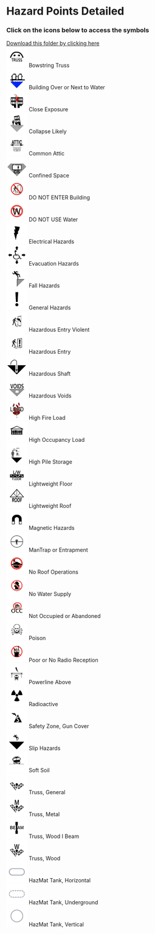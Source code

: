 # Hazard Points Detailed<br>
### Click on the icons below to access the symbols<br>
<a href='https://minhaskamal.github.io/DownGit/#/home?url=https://github.com/NAPSG/DHS-Symbol-Server/tree/main/dhs-symbol/assets/icons/Hazard/Hazard%20Points%20Detailed'>Download this folder by clicking here</a><br><a href='https://github.com/NAPSG/DHS-Symbol-Server/raw/main/dhs-symbol/assets/icons/Hazard/Hazard%20Points%20Detailed/icon-MAAC.svg'><img src='icon-MAAC.svg' width='55'></a> Bowstring Truss<br><a href='https://github.com/NAPSG/DHS-Symbol-Server/raw/main/dhs-symbol/assets/icons/Hazard/Hazard%20Points%20Detailed/icon-MAAD.svg'><img src='icon-MAAD.svg' width='55'></a> Building Over or Next to Water<br><a href='https://github.com/NAPSG/DHS-Symbol-Server/raw/main/dhs-symbol/assets/icons/Hazard/Hazard%20Points%20Detailed/icon-MAAE.svg'><img src='icon-MAAE.svg' width='55'></a> Close Exposure<br><a href='https://github.com/NAPSG/DHS-Symbol-Server/raw/main/dhs-symbol/assets/icons/Hazard/Hazard%20Points%20Detailed/icon-MAAF.svg'><img src='icon-MAAF.svg' width='55'></a> Collapse Likely<br><a href='https://github.com/NAPSG/DHS-Symbol-Server/raw/main/dhs-symbol/assets/icons/Hazard/Hazard%20Points%20Detailed/icon-MAAG.svg'><img src='icon-MAAG.svg' width='55'></a> Common Attic<br><a href='https://github.com/NAPSG/DHS-Symbol-Server/raw/main/dhs-symbol/assets/icons/Hazard/Hazard%20Points%20Detailed/icon-MAAH.svg'><img src='icon-MAAH.svg' width='55'></a> Confined Space<br><a href='https://github.com/NAPSG/DHS-Symbol-Server/raw/main/dhs-symbol/assets/icons/Hazard/Hazard%20Points%20Detailed/icon-MAAI.svg'><img src='icon-MAAI.svg' width='55'></a> DO NOT ENTER Building<br><a href='https://github.com/NAPSG/DHS-Symbol-Server/raw/main/dhs-symbol/assets/icons/Hazard/Hazard%20Points%20Detailed/icon-MAAJ.svg'><img src='icon-MAAJ.svg' width='55'></a> DO NOT USE Water<br><a href='https://github.com/NAPSG/DHS-Symbol-Server/raw/main/dhs-symbol/assets/icons/Hazard/Hazard%20Points%20Detailed/icon-MAAK.svg'><img src='icon-MAAK.svg' width='55'></a> Electrical Hazards<br><a href='https://github.com/NAPSG/DHS-Symbol-Server/raw/main/dhs-symbol/assets/icons/Hazard/Hazard%20Points%20Detailed/icon-MAAL.svg'><img src='icon-MAAL.svg' width='55'></a> Evacuation Hazards<br><a href='https://github.com/NAPSG/DHS-Symbol-Server/raw/main/dhs-symbol/assets/icons/Hazard/Hazard%20Points%20Detailed/icon-MAAM.svg'><img src='icon-MAAM.svg' width='55'></a> Fall Hazards<br><a href='https://github.com/NAPSG/DHS-Symbol-Server/raw/main/dhs-symbol/assets/icons/Hazard/Hazard%20Points%20Detailed/icon-MAAN.svg'><img src='icon-MAAN.svg' width='55'></a> General Hazards<br><a href='https://github.com/NAPSG/DHS-Symbol-Server/raw/main/dhs-symbol/assets/icons/Hazard/Hazard%20Points%20Detailed/icon-MAAO.svg'><img src='icon-MAAO.svg' width='55'></a> Hazardous Entry Violent<br><a href='https://github.com/NAPSG/DHS-Symbol-Server/raw/main/dhs-symbol/assets/icons/Hazard/Hazard%20Points%20Detailed/icon-MAAP.svg'><img src='icon-MAAP.svg' width='55'></a> Hazardous Entry<br><a href='https://github.com/NAPSG/DHS-Symbol-Server/raw/main/dhs-symbol/assets/icons/Hazard/Hazard%20Points%20Detailed/icon-MAAQ.svg'><img src='icon-MAAQ.svg' width='55'></a> Hazardous Shaft<br><a href='https://github.com/NAPSG/DHS-Symbol-Server/raw/main/dhs-symbol/assets/icons/Hazard/Hazard%20Points%20Detailed/icon-MAAR.svg'><img src='icon-MAAR.svg' width='55'></a> Hazardous Voids<br><a href='https://github.com/NAPSG/DHS-Symbol-Server/raw/main/dhs-symbol/assets/icons/Hazard/Hazard%20Points%20Detailed/icon-MAAS.svg'><img src='icon-MAAS.svg' width='55'></a> High Fire Load<br><a href='https://github.com/NAPSG/DHS-Symbol-Server/raw/main/dhs-symbol/assets/icons/Hazard/Hazard%20Points%20Detailed/icon-MAAT.svg'><img src='icon-MAAT.svg' width='55'></a> High Occupancy Load<br><a href='https://github.com/NAPSG/DHS-Symbol-Server/raw/main/dhs-symbol/assets/icons/Hazard/Hazard%20Points%20Detailed/icon-MAAU.svg'><img src='icon-MAAU.svg' width='55'></a> High Pile Storage<br><a href='https://github.com/NAPSG/DHS-Symbol-Server/raw/main/dhs-symbol/assets/icons/Hazard/Hazard%20Points%20Detailed/icon-MAAV.svg'><img src='icon-MAAV.svg' width='55'></a> Lightweight Floor<br><a href='https://github.com/NAPSG/DHS-Symbol-Server/raw/main/dhs-symbol/assets/icons/Hazard/Hazard%20Points%20Detailed/icon-MAAW.svg'><img src='icon-MAAW.svg' width='55'></a> Lightweight Roof<br><a href='https://github.com/NAPSG/DHS-Symbol-Server/raw/main/dhs-symbol/assets/icons/Hazard/Hazard%20Points%20Detailed/icon-MAAX.svg'><img src='icon-MAAX.svg' width='55'></a> Magnetic Hazards<br><a href='https://github.com/NAPSG/DHS-Symbol-Server/raw/main/dhs-symbol/assets/icons/Hazard/Hazard%20Points%20Detailed/icon-MAAY.svg'><img src='icon-MAAY.svg' width='55'></a> ManTrap or Entrapment<br><a href='https://github.com/NAPSG/DHS-Symbol-Server/raw/main/dhs-symbol/assets/icons/Hazard/Hazard%20Points%20Detailed/icon-MAAZ.svg'><img src='icon-MAAZ.svg' width='55'></a> No Roof Operations<br><a href='https://github.com/NAPSG/DHS-Symbol-Server/raw/main/dhs-symbol/assets/icons/Hazard/Hazard%20Points%20Detailed/icon-MABA.svg'><img src='icon-MABA.svg' width='55'></a> No Water Supply<br><a href='https://github.com/NAPSG/DHS-Symbol-Server/raw/main/dhs-symbol/assets/icons/Hazard/Hazard%20Points%20Detailed/icon-MABB.svg'><img src='icon-MABB.svg' width='55'></a> Not Occupied or Abandoned<br><a href='https://github.com/NAPSG/DHS-Symbol-Server/raw/main/dhs-symbol/assets/icons/Hazard/Hazard%20Points%20Detailed/icon-MABC.svg'><img src='icon-MABC.svg' width='55'></a> Poison<br><a href='https://github.com/NAPSG/DHS-Symbol-Server/raw/main/dhs-symbol/assets/icons/Hazard/Hazard%20Points%20Detailed/icon-MABD.svg'><img src='icon-MABD.svg' width='55'></a> Poor or No Radio Reception<br><a href='https://github.com/NAPSG/DHS-Symbol-Server/raw/main/dhs-symbol/assets/icons/Hazard/Hazard%20Points%20Detailed/icon-MABE.svg'><img src='icon-MABE.svg' width='55'></a> Powerline Above<br><a href='https://github.com/NAPSG/DHS-Symbol-Server/raw/main/dhs-symbol/assets/icons/Hazard/Hazard%20Points%20Detailed/icon-MABF.svg'><img src='icon-MABF.svg' width='55'></a> Radioactive<br><a href='https://github.com/NAPSG/DHS-Symbol-Server/raw/main/dhs-symbol/assets/icons/Hazard/Hazard%20Points%20Detailed/icon-MABG.svg'><img src='icon-MABG.svg' width='55'></a> Safety Zone, Gun Cover<br><a href='https://github.com/NAPSG/DHS-Symbol-Server/raw/main/dhs-symbol/assets/icons/Hazard/Hazard%20Points%20Detailed/icon-MABH.svg'><img src='icon-MABH.svg' width='55'></a> Slip Hazards<br><a href='https://github.com/NAPSG/DHS-Symbol-Server/raw/main/dhs-symbol/assets/icons/Hazard/Hazard%20Points%20Detailed/icon-MABI.svg'><img src='icon-MABI.svg' width='55'></a> Soft Soil<br><a href='https://github.com/NAPSG/DHS-Symbol-Server/raw/main/dhs-symbol/assets/icons/Hazard/Hazard%20Points%20Detailed/icon-MABJ.svg'><img src='icon-MABJ.svg' width='55'></a> Truss, General<br><a href='https://github.com/NAPSG/DHS-Symbol-Server/raw/main/dhs-symbol/assets/icons/Hazard/Hazard%20Points%20Detailed/icon-MABK.svg'><img src='icon-MABK.svg' width='55'></a> Truss, Metal<br><a href='https://github.com/NAPSG/DHS-Symbol-Server/raw/main/dhs-symbol/assets/icons/Hazard/Hazard%20Points%20Detailed/icon-MABL.svg'><img src='icon-MABL.svg' width='55'></a> Truss, Wood I Beam<br><a href='https://github.com/NAPSG/DHS-Symbol-Server/raw/main/dhs-symbol/assets/icons/Hazard/Hazard%20Points%20Detailed/icon-MABM.svg'><img src='icon-MABM.svg' width='55'></a> Truss, Wood<br><a href='https://github.com/NAPSG/DHS-Symbol-Server/raw/main/dhs-symbol/assets/icons/Hazard/Hazard%20Points%20Detailed/icon-MABN.svg'><img src='icon-MABN.svg' width='55'></a> HazMat Tank, Horizontal<br><a href='https://github.com/NAPSG/DHS-Symbol-Server/raw/main/dhs-symbol/assets/icons/Hazard/Hazard%20Points%20Detailed/icon-MABO.svg'><img src='icon-MABO.svg' width='55'></a> HazMat Tank, Underground<br><a href='https://github.com/NAPSG/DHS-Symbol-Server/raw/main/dhs-symbol/assets/icons/Hazard/Hazard%20Points%20Detailed/icon-MABP.svg'><img src='icon-MABP.svg' width='55'></a> HazMat Tank, Vertical<br>
